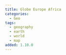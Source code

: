```yaml
---
title: Globe Europe Africa
categories:
  - Geo
tags:
  - geography
  - earth
  - world
  - map
added: 1.10.0
---
```

